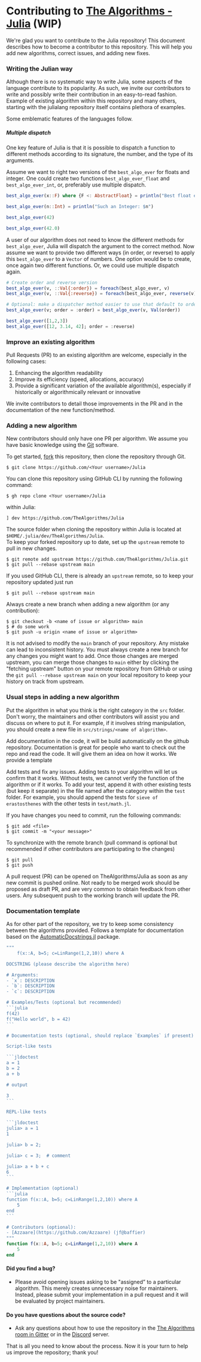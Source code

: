# Contributing to [The Algorithms - Julia](https://github.com/TheAlgorithms/Julia) (WIP)

We're glad you want to contribute to the Julia repository! This document describes how to become a contributor to this repository. This will help you add new algorithms, correct issues, and adding new fixes.

### Writing the Julian way

Although there is no systematic way to write Julia, some aspects of the language contribute to its popularity. As such, we invite our contributors to write and possibly write their contribution in an easy-to-read fashion. Example of existing algorithm within this repository and many others, starting with the julialang repository itself contains plethora of examples.

Some emblematic features of the languages follow.

##### Multiple dispatch

One key feature of Julia is that it is possible to dispatch a function to different methods according to its signature, the number, and the type of its arguments.

Assume we want to right two versions of the `best_algo_ever` for floats and integer. One could create two functions `best_algo_ever_float` and `best_algo_ever_int`, or, preferably use multiple dispatch.

```julia
best_algo_ever(x::F) where {F <: AbstractFloat} = println("Best float ever: $x")

best_algo_ever(n::Int) = println("Such an Integer: $n")

best_algo_ever(42)

best_algo_ever(42.0)
```

A user of our algorithm does not need to know the different methods for `best_algo_ever`, Julia will dispatch the argument to the correct method. Now assume we want to provide two different ways (in order, or reverse) to apply this `best_algo_ever` to a `Vector` of numbers. One option would be to create, once again two different functions. Or, we could use multiple dispatch again.

```julia
# Create order and reverse version
best_algo_ever(v, ::Val{:order}) = foreach(best_algo_ever, v)
best_algo_ever(v, ::Val{:reverse}) = foreach(best_algo_ever, reverse(v))

# Optional: make a dispatcher method easier to use that default to ordered iteration
best_algo_ever(v; order = :order) = best_algo_ever(v, Val(order))

best_algo_ever([1,2,3])
best_algo_ever([12, 3.14, 42]; order = :reverse)
```

### Improve an existing algorithm

Pull Requests (PR) to an existing algorithm are welcome, especially in the following cases:

1. Enhancing the algorithm readability
1. Improve its efficiency (speed, allocations, accuracy)
1. Provide a significant variation of the available algorithm(s), especially if historically or algorithmically relevant or innovative

We invite contributors to detail those improvements in the PR and in the documentation of the new function/method.

### Adding a new algorithm

New contributors should only have one PR per algorithm. We assume you have basic knowledge using the [Git](https://git-scm.org) software.

To get started, [fork](https://help.github.com/articles/fork-a-repo) this repository, then clone the repository through Git.

```
$ git clone https://github.com/<Your username>/Julia
```

You can clone this repository using GitHub CLI by running the following command:

```
$ gh repo clone <Your username>/Julia
```

within Julia:
```
] dev https://github.com/TheAlgorithms/Julia
```

The source folder when cloning the repository within Julia is located at `$HOME/.julia/dev/TheAlgorithms/Julia`.\
To keep your forked repository up to date, set up the `upstream` remote to pull in new changes.

```
$ git remote add upstream https://github.com/TheAlgorithms/Julia.git
$ git pull --rebase upstream main
```

If you used GitHub CLI, there is already an `upstream` remote, so to keep your repository updated just run

```
$ git pull --rebase upstream main
```

Always create a new branch when adding a new algorithm (or any contribution):

```
$ git checkout -b <name of issue or algorithm> main
$ # do some work
$ git push -u origin <name of issue or algorithm>
```

It is not advised to modify the `main` branch of your repository. Any mistake can lead to inconsistent history. You must always create a new branch for any changes you might want to add. Once those changes are merged upstream, you can merge those changes to `main` either by clicking the "fetching upstream" button on your remote repository from GitHub or using the `git pull --rebase upstream main` on your local repository to keep your history on track from upstream.

### Usual steps in adding a new algorithm

Put the algorithm in what you think is the right category in the `src` folder. Don't worry, the maintainers and other contributors will assist you and discuss on where to put it. For example, if it involves string manipulation, you should create a new file in `src/strings/<name of algorithm>`.

Add documentation in the code, it will be build automatically on the github repository. Documentation is great for people who want to check out the repo and read the code. It will give them an idea on how it works. We provide a template 

Add tests and fix any issues. Adding tests to your algorithm will let us confirm that it works. Without tests, we cannot verify the function of the algorithm or if it works. To add your test, append it with other existing tests (but keep it separate) in the file named after the category within the `test` folder. For example, you should append the tests for `sieve of erastosthenes` with the other tests in `test/math.jl`.

If you have changes you need to commit, run the following commands:

```
$ git add <file>
$ git commit -m "<your message>"
```

To synchronize with the remote branch (pull command is optional but recommended if other contributors are participating to the changes)

```
$ git pull
$ git push
```

A pull request (PR) can be opened on TheAlgorithms/Julia as soon as any new commit is pushed online. Not ready to be merged work should be proposed as draft PR, and are very common to obtain feedback from other users.
Any subsequent push to the working branch will update the PR.

### Documentation template

As for other part of the repository, we try to keep some consistency between the algorithms provided. Follows a template for documentation based on the [AutomaticDocstrings.jl](https://github.com/baggepinnen/AutomaticDocstrings.jl#usage) package.

````julia
"""
    f(x::A, b=5; c=LinRange(1,2,10)) where A

DOCSTRING (please describe the algorithm here)

# Arguments:
- `x`: DESCRIPTION
- `b`: DESCRIPTION
- `c`: DESCRIPTION

# Examples/Tests (optional but recommended)
```julia
f(42)
f("Hello world", b = 42)
```

# Documentation tests (optional, should replace `Examples` if present)

Script-like tests

```jldoctest
a = 1
b = 2
a + b

# output

3
```

REPL-like tests

```jldoctest
julia> a = 1
1

julia> b = 2;

julia> c = 3;  # comment

julia> a + b + c
6
```

# Implementation (optional)
```julia
function f(x::A, b=5; c=LinRange(1,2,10)) where A
    5
end
```

# Contributors (optional):
- [Azzaare](https://github.com/Azzaare) (jf@baffier)
"""
function f(x::A, b=5; c=LinRange(1,2,10)) where A
    5
end
````

#### **Did you find a bug?**

- Please avoid opening issues asking to be "assigned” to a particular algorithm. This merely creates unnecessary noise for maintainers. Instead, please submit your implementation in a pull request and it will be evaluated by project maintainers.

#### **Do you have questions about the source code?**

- Ask any questions about how to use the repository in the [The Algorithms room in Gitter](https://gitter.im/TheAlgorithms/community?source=orgpage#) or in the [Discord](https://discord.gg/c7MnfGFGa6) server.

That is all you need to know about the process. Now it is your turn to help us improve the repository; thank you!
